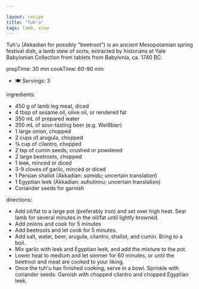 ```yaml
---

layout: recipe
title: "Tuh'u"
tags: lamb, stew
---
```


Tuh'u (Akkadian for possibly "beetroot") is an ancient Mesopotamian spring festival dish, a lamb stew of sorts, extracted by historians at
Yale Babylonian Collection from tablets from Babylonia, ca. 1740 BC.

prepTime: 30 min
cookTime: 60-90 min
- 🍽️ Servings: 3

ingredients:
- 450 g of lamb leg meat, diced
- 4 tbsp of sesame oil, olive oil, or rendered fat
- 350 mL of prepared water
- 350 mL of sour-tasting beer (e.g. Weißbier)
- 1 large onion, chopped
- 2 cups of arugula, chopped
- ¾ cup of cilantro, chopped
- 2 tsp of cumin seeds, crushed or powdered
- 2 large beetroots, chopped
- 1 leek, minced or diced
- 3-9 cloves of garlic, minced or diced
- 1 Persian shallot (Akkadian: *samidu*; uncertain translation)
- 1 Egyptian leek (Akkadian: *suhutinnu*; uncertain translation)
- Coriander seeds for garnish

directions:
- Add oil/fat to a large pot (preferably iron) and set over high heat. Sear lamb for several minutes in the oil/fat until lightly browned.
- Add onions and cook for 5 minutes
- Add beetroots and let cook for 5 minutes.
- Add salt, water, beer, arugula, cilantro, shallot, and cumin. Bring to a boil.
- Mix garlic with leek and Egyptian leek, and add the mixture to the pot.
- Lower heat to medium and let simmer for 60 minutes, or until the beetroot and meat are cooked to your liking.
- Once the tuh'u has finished cooking, serve in a bowl. Sprinkle with coriander seeds. Garnish with chopped cilantro and chopped Egyptian leek.
